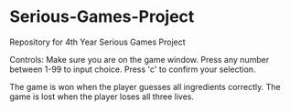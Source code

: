 # Serious-Games-Project
Repository for 4th Year Serious Games Project

Controls:
Make sure you are on the game window.
Press any number between 1-99 to input choice.
Press 'c' to confirm your selection.

The game is won when the player guesses all ingredients correctly.
The game is lost when the player loses all three lives.
